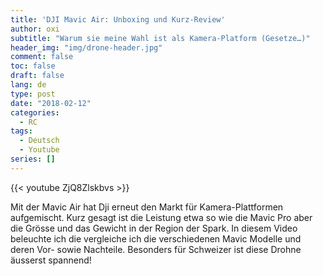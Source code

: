 ```yaml
---
title: 'DJI Mavic Air: Unboxing und Kurz-Review'
author: oxi
subtitle: "Warum sie meine Wahl ist als Kamera-Platform (Gesetze…)"
header_img: "img/drone-header.jpg"
comment: false
toc: false
draft: false
lang: de
type: post
date: "2018-02-12"
categories:
  - RC
tags:
  - Deutsch
  - Youtube
series: []
---
```

{{< youtube ZjQ8Zlskbvs >}}

Mit der Mavic Air hat Dji erneut den Markt für Kamera-Plattformen aufgemischt. Kurz gesagt ist die Leistung etwa so wie die Mavic Pro aber die Grösse und das Gewicht in der Region der Spark. In diesem Video beleuchte ich die vergleiche ich die verschiedenen Mavic Modelle und deren Vor- sowie Nachteile. Besonders für Schweizer ist diese Drohne äusserst spannend!
